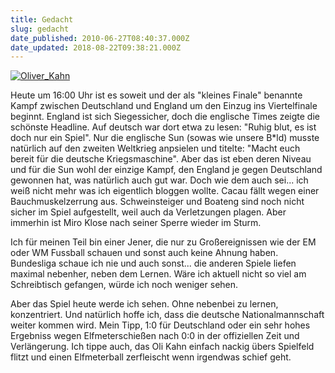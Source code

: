```yaml
---
title: Gedacht
slug: gedacht
date_published: 2010-06-27T08:40:37.000Z
date_updated: 2018-08-22T09:38:21.000Z
---
```


[![Oliver_Kahn](//picdump.thafaker.de/2010/06/Oliver_Kahn.jpg)](http://picdump.thafaker.de/2010/06/Oliver_Kahn.jpg)

Heute um 16:00 Uhr ist es soweit und der als "kleines Finale" benannte Kampf zwischen Deutschland und England um den Einzug ins Viertelfinale beginnt. England ist sich Siegessicher, doch die englische Times zeigte die schönste Headline. Auf deutsch war dort etwa zu lesen: "Ruhig blut, es ist doch nur ein Spiel". Nur die englische Sun (sowas wie unsere B*ld) musste natürlich auf den zweiten Weltkrieg anpsielen und titelte: "Macht euch bereit für die deutsche Kriegsmaschine". Aber das ist eben deren Niveau und für die Sun wohl der einzige Kampf, den England je gegen Deutschland gewonnen hat, was natürlich auch gut war. Doch wie dem auch sei... ich weiß nicht mehr was ich eigentlich bloggen wollte. Cacau fällt wegen einer Bauchmuskelzerrung aus. Schweinsteiger und Boateng sind noch nicht sicher im Spiel aufgestellt, weil auch da Verletzungen plagen. Aber immerhin ist Miro Klose nach seiner Sperre wieder im Sturm.

Ich für meinen Teil bin einer Jener, die nur zu Großereignissen wie der EM oder WM Fussball schauen und sonst auch keine Ahnung haben. Bundesliga schaue ich nie und auch sonst... die anderen Spiele liefen maximal nebenher, neben dem Lernen. Wäre ich aktuell nicht so viel am Schreibtisch gefangen, würde ich noch weniger sehen.

Aber das Spiel heute werde ich sehen. Ohne nebenbei zu lernen, konzentriert. Und natürlich hoffe ich, dass die deutsche Nationalmannschaft weiter kommen wird. Mein Tipp, 1:0 für Deutschland oder ein sehr hohes Ergebniss wegen Elfmeterschießen nach 0:0 in der offiziellen Zeit und Verlängerung. Ich tippe auch, das Oli Kahn einfach nackig übers Spielfeld flitzt und einen Elfmeterball zerfleischt wenn irgendwas schief geht.
